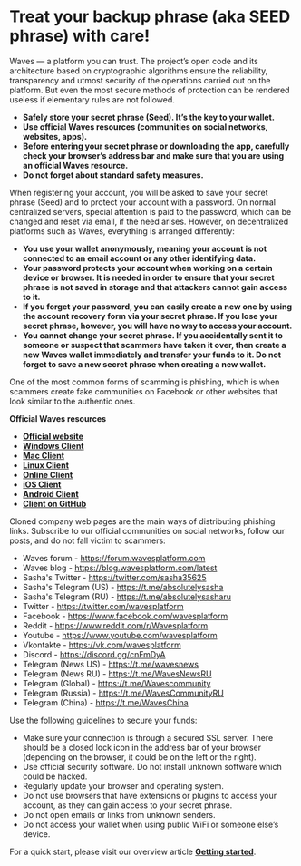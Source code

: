 # Treat your backup phrase (aka SEED phrase) with care!

Waves — a platform you can trust. The project’s open code and its architecture based on cryptographic algorithms ensure the reliability, transparency and utmost security of the operations carried out on the platform. But even the most secure methods of protection can be rendered useless if elementary rules are not followed.

 * **Safely store your secret phrase (Seed). It’s the key to your wallet.**
 * **Use official Waves resources (communities on social networks, websites, apps).**
 * **Before entering your secret phrase or downloading the app, carefully check your browser’s address bar and make sure that you are using an official Waves resource.**
 * **Do not forget about standard safety measures.**

When registering your account, you will be asked to save your secret phrase (Seed) and to protect your account with a password. On normal centralized servers, special attention is paid to the password, which can be changed and reset via email, if the need arises. However, on decentralized platforms such as Waves, everything is arranged differently:

 * **You use your wallet anonymously, meaning your account is not connected to an email account or any other identifying data.**
 * **Your password protects your account when working on a certain device or browser. It is needed in order to ensure that your secret phrase is not saved in storage and that attackers cannot gain access to it.**
 * **If you forget your password, you can easily create a new one by using the account recovery form via your secret phrase. If you lose your secret phrase, however, you will have no way to access your account.**
 * **You cannot change your secret phrase. If you accidentally sent it to someone or suspect that scammers have taken it over, then create a new Waves wallet immediately and transfer your funds to it. Do not forget to save a new secret phrase when creating a new wallet.**

One of the most common forms of scamming is phishing, which is when scammers create fake communities on Facebook or other websites that look similar to the authentic ones.

**Official Waves resources**

* [**Official website**](https://wavesplatform.com)
* [**Windows Client**](https://wavesplatform.com/WavesClient-win.zip)
* [**Mac Client**](https://wavesplatform.com/WavesClient-mac.dmg)
* [**Linux Client**](https://wavesplatform.com/WavesClient-linux.deb)
* [**Online Client**](https://client.wavesplatform.com)
* [**iOS Client**](https://itunes.apple.com/us/app/waves-wallet/id1233158971)
* [**Android Client**](https://play.google.com/store/apps/details?id=com.wavesplatform.wallet)
* [**Client on GitHub**](https://github.com/wavesplatform/WavesGUI)

Cloned company web pages are the main ways of distributing phishing links. Subscribe to our official communities on social networks, follow our posts, and do not fall victim to scammers:

* Waves forum - https://forum.wavesplatform.com
* Waves blog - https://blog.wavesplatform.com/latest
* Sasha's Twitter - https://twitter.com/sasha35625
* Sasha's Telegram (US) - https://t.me/absolutelysasha
* Sasha's Telegram (RU) - https://t.me/absolutelysasharu
* Twitter - https://twitter.com/wavesplatform
* Facebook - https://www.facebook.com/wavesplatform
* Reddit - https://www.reddit.com/r/Wavesplatform
* Youtube - https://www.youtube.com/wavesplatform
* Vkontakte - https://vk.com/wavesplatform
* Discord - https://discord.gg/cnFmDyA
* Telegram (News US) - https://t.me/wavesnews
* Telegram (News RU) - https://t.me/WavesNewsRU
* Telegram (Global) - https://t.me/Wavescommunity
* Telegram (Russia) - https://t.me/WavesCommunityRU
* Telegram (China) - https://t.me/WavesChina

Use the following guidelines to secure your funds:

* Make sure your connection is through a secured SSL server. There should be a closed lock icon in the address bar of your browser (depending on the browser, it could be on the left or the right).
* Use official security software. Do not install unknown software which could be hacked.
* Regularly update your browser and operating system.
* Do not use browsers that have extensions or plugins to access your account, as they can gain access to your secret phrase.
* Do not open emails or links from unknown senders.
* Do not access your wallet when using public WiFi or someone else’s device.

For a quick start, please visit our overview article [**Getting started**](/getting-started/as-a-user.md).
